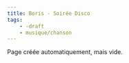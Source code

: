 ```yaml
---
title: Boris - Soirée Disco
tags:
    - -draft
    - musique/chanson
---
```


Page créée automatiquement, mais vide.
